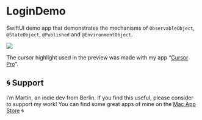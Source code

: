 # LoginDemo

SwiftUI demo app that demonstrates the mechanisms of `ObservableObject`, `@StateObject`, `@Published` and `@EnvironmentObject`.

![](preview.gif)

The cursor highlight used in the preview was made with my app “[Cursor Pro](https://apps.apple.com/app/cursor-pro/id1447043133)”.

## 🌀 Support
I’m Martin, an indie dev from Berlin. If you find this useful, please consider to support my work! You can find some great apps of mine on the [Mac App Store](https://apps.apple.com/developer/id955848754) 🌀

